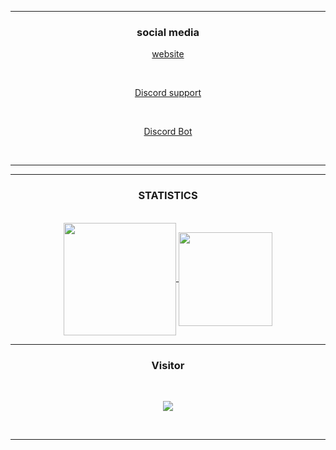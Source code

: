 <div align="center">
  
-----

### <p align="center">social media</p>

  <a href="https://popcord.github.io/">website</a>

  <br>

  <a href="https://discord.gg/U3u5EyrgTD">Discord support</a>

  <br>

  <a href="https://discord.com/oauth2/authorize?client_id=994970912271122452&permissions=1644971949567&redirect_uri=https%3A%2F%2Fdiscord.gg%2FU3u5EyrgTD&response_type=code&scope=bot%20guilds.join">Discord Bot</a>

  <br>

</p>

-----

-----

### <p align="center">STATISTICS</p>

<br>

<a align="center"  href="https://github.com/popcord">

  <img position="absolute" align="center" height="180em" src="https://github-readme-stats-eight-theta.vercel.app/api?username=popcord&show_icons=true&theme=react&include_all_commits=true&locale=fr"/>

  <img position="absolute"  align="center" height="150em" src="https://github-readme-stats-eight-theta.vercel.app/api/top-langs/?username=popcord&layout=compact&langs_count=8&theme=react&locale=fr"/>

</a>

  

</p>

-----

### <p>Visitor</p>

<br>

<p align="center">

  <img src="https://profile-counter.glitch.me/popcord/count.svg" />

</p>

<br>

-----

</div>
